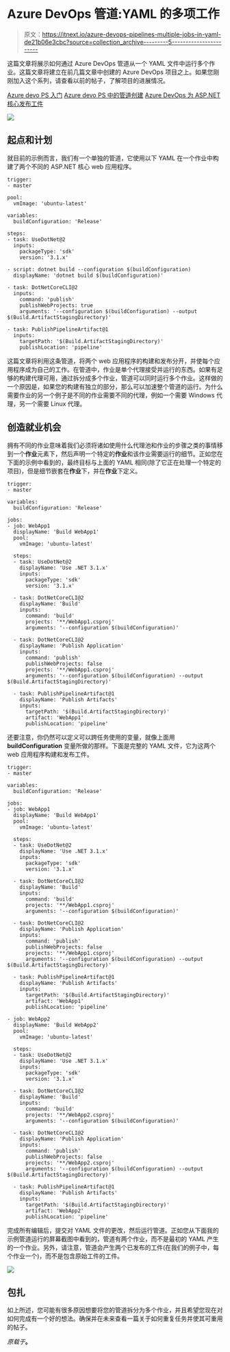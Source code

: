 # Azure DevOps 管道:YAML 的多项工作

> 原文：<https://itnext.io/azure-devops-pipelines-multiple-jobs-in-yaml-de21b06e3cbc?source=collection_archive---------5----------------------->

这篇文章将展示如何通过 Azure DevOps 管道从一个 YAML 文件中运行多个作业。这篇文章将建立在前几篇文章中创建的 Azure DevOps 项目之上。如果您刚刚加入这个系列，请查看以前的帖子，了解项目的进展情况。

[Azure devo PS 入门](https://elanderson.net/2020/02/getting-started-with-azure-devops/)
[Azure devo PS 中的管道创建](https://elanderson.net/2020/03/pipeline-creation-in-azure-devops/)
[Azure DevOps 为 ASP.NET 核心发布工件](https://elanderson.net/2020/03/azure-devops-publish-asp-net-core/)

![](img/d3c9eb847a64dcbacf9833b1ced2a8a9.png)

## 起点和计划

就目前的示例而言，我们有一个单独的管道，它使用以下 YAML 在一个作业中构建了两个不同的 ASP.NET 核心 web 应用程序。

```
trigger:
- master

pool:
  vmImage: 'ubuntu-latest'

variables:
  buildConfiguration: 'Release'

steps:
- task: UseDotNet@2
  inputs:
    packageType: 'sdk'
    version: '3.1.x'

- script: dotnet build --configuration $(buildConfiguration)
  displayName: 'dotnet build $(buildConfiguration)'

- task: DotNetCoreCLI@2
  inputs:
    command: 'publish'
    publishWebProjects: true
    arguments: '--configuration $(buildConfiguration) --output $(Build.ArtifactStagingDirectory)'

- task: PublishPipelineArtifact@1
  inputs:
    targetPath: '$(Build.ArtifactStagingDirectory)'
    publishLocation: 'pipeline'
```

这篇文章将利用这条管道，将两个 web 应用程序的构建和发布分开，并使每个应用程序成为自己的工作。在管道中，作业是单个代理接受并运行的东西。如果有足够的构建代理可用，通过拆分成多个作业，管道可以同时运行多个作业。这样做的一个原因是，如果您的构建有独立的部分，那么可以加速整个管道的运行。为什么需要作业的另一个例子是不同的作业需要不同的代理，例如一个需要 Windows 代理，另一个需要 Linux 代理。

## 创造就业机会

拥有不同的作业意味着我们必须将诸如使用什么代理池和作业的步骤之类的事情移到一个**作业**元素下，然后声明一个特定的**作业**和该作业需要运行的细节。正如您在下面的示例中看到的，最终目标与上面的 YAML 相同(除了它正在处理一个特定的项目)，但是细节嵌套在**作业**下，并在**作业**下定义。

```
trigger:
- master

variables:
  buildConfiguration: 'Release'

jobs:
- job: WebApp1
  displayName: 'Build WebApp1'
  pool:
    vmImage: 'ubuntu-latest'

  steps:
  - task: UseDotNet@2
    displayName: 'Use .NET 3.1.x'
    inputs:
      packageType: 'sdk'
      version: '3.1.x'

  - task: DotNetCoreCLI@2
    displayName: 'Build'
    inputs:
      command: 'build'
      projects: '**/WebApp1.csproj'
      arguments: '--configuration $(buildConfiguration)' 

  - task: DotNetCoreCLI@2
    displayName: 'Publish Application'
    inputs:
      command: 'publish'
      publishWebProjects: false
      projects: '**/WebApp1.csproj'
      arguments: '--configuration $(buildConfiguration) --output $(Build.ArtifactStagingDirectory)'

  - task: PublishPipelineArtifact@1
    displayName: 'Publish Artifacts'
    inputs:
      targetPath: '$(Build.ArtifactStagingDirectory)'
      artifact: 'WebApp1'
      publishLocation: 'pipeline'
```

还要注意，你仍然可以定义可以跨任务使用的变量，就像上面用 **buildConfiguration** 变量所做的那样。下面是完整的 YAML 文件，它为这两个 web 应用程序构建和发布工件。

```
trigger:
- master

variables:
  buildConfiguration: 'Release'

jobs:
- job: WebApp1
  displayName: 'Build WebApp1'
  pool:
    vmImage: 'ubuntu-latest'

  steps:
  - task: UseDotNet@2
    displayName: 'Use .NET 3.1.x'
    inputs:
      packageType: 'sdk'
      version: '3.1.x'

  - task: DotNetCoreCLI@2
    displayName: 'Build'
    inputs:
      command: 'build'
      projects: '**/WebApp1.csproj'
      arguments: '--configuration $(buildConfiguration)' 

  - task: DotNetCoreCLI@2
    displayName: 'Publish Application'
    inputs:
      command: 'publish'
      publishWebProjects: false
      projects: '**/WebApp1.csproj'
      arguments: '--configuration $(buildConfiguration) --output $(Build.ArtifactStagingDirectory)'

  - task: PublishPipelineArtifact@1
    displayName: 'Publish Artifacts'
    inputs:
      targetPath: '$(Build.ArtifactStagingDirectory)'
      artifact: 'WebApp1'
      publishLocation: 'pipeline'

- job: WebApp2
  displayName: 'Build WebApp2'
  pool:
    vmImage: 'ubuntu-latest'

  steps:
  - task: UseDotNet@2
    displayName: 'Use .NET 3.1.x'
    inputs:
      packageType: 'sdk'
      version: '3.1.x'

  - task: DotNetCoreCLI@2
    displayName: 'Build'
    inputs:
      command: 'build'
      projects: '**/WebApp2.csproj'
      arguments: '--configuration $(buildConfiguration)' 

  - task: DotNetCoreCLI@2
    displayName: 'Publish Application'
    inputs:
      command: 'publish'
      publishWebProjects: false
      projects: '**/WebApp2.csproj'
      arguments: '--configuration $(buildConfiguration) --output $(Build.ArtifactStagingDirectory)'

  - task: PublishPipelineArtifact@1
    displayName: 'Publish Artifacts'
    inputs:
      targetPath: '$(Build.ArtifactStagingDirectory)'
      artifact: 'WebApp2'
      publishLocation: 'pipeline'
```

完成所有编辑后，提交对 YAML 文件的更改，然后运行管道。正如您从下面我的示例管道运行的屏幕截图中看到的，管道有两个作业，而不是最初的 YAML 产生的一个作业。另外，请注意，管道会产生两个已发布的工件(在我们的例子中，每个作业一个)，而不是包含原始工件的工件。

![](img/c2e831acdaebfa44d27e5f5be717864a.png)

## 包扎

如上所述，您可能有很多原因想要将您的管道拆分为多个作业，并且希望您现在对如何完成有一个好的想法。确保并在未来查看一篇关于如何重复任务并使其可重用的帖子。

*原载于*[](https://elanderson.net/2020/03/azure-devops-pipelines-multiple-jobs-in-yaml/)**。**